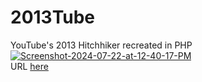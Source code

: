 # 2013Tube
YouTube's 2013 Hitchhiker recreated in PHP
<br><a href="https://ibb.co/YBPNd8g"><img src="https://i.ibb.co/r2FQpM9/Screenshot-2024-07-22-at-12-40-17-PM.png" alt="Screenshot-2024-07-22-at-12-40-17-PM" border="0"></a>
<br>URL <a href="http://2013tube.free.nf/">here</a>
